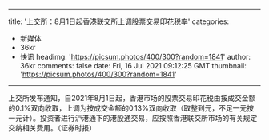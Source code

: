 
---
title: '上交所：8月1日起香港联交所上调股票交易印花税率'
categories: 
 - 新媒体
 - 36kr
 - 快讯
headimg: 'https://picsum.photos/400/300?random=1841'
author: 36kr
comments: false
date: Fri, 16 Jul 2021 09:12:25 GMT
thumbnail: 'https://picsum.photos/400/300?random=1841'
---

<div>   
上交所发布通知，自2021年8月1日起，香港市场的股票交易印花税由按成交金额的0.1%双向收取，上调为按成交金额的0.13%双向收取（取整到元，不足一元按一元计）。投资者进行沪港通下的港股通交易，应按照香港联交所市场的有关规定交纳相关费用。（证券时报）  
</div>
            